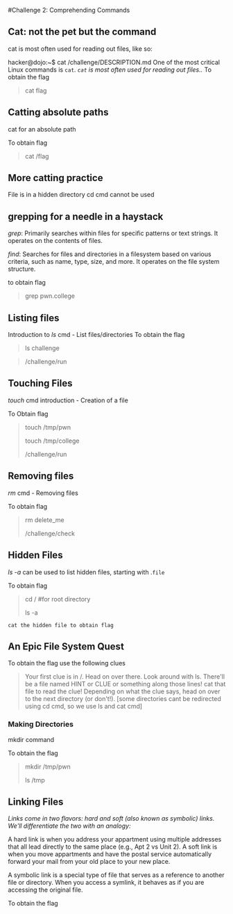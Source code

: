 #Challenge 2: Comprehending Commands
## Cat: not the pet but the command
cat is most often used for reading out files, like so:

hacker@dojo:~$ cat /challenge/DESCRIPTION.md
One of the most critical Linux commands is `cat`.
*`cat` is most often used for reading out files..*
To obtain the flag
> cat flag 

## Catting absolute paths
cat for an absolute path 

To obtain flag
> cat /flag

## More catting practice 
File is in a hidden directory
cd cmd cannot be used

## grepping for a needle in a haystack 
_grep_: Primarily searches within files for specific patterns or text strings. It operates on the contents of files.

_find_: Searches for files and directories in a filesystem based on various criteria, such as name, type, size, and more. It operates on the file system structure.

to obtain flag
> grep pwn.college

## Listing files
Introduction to *ls* cmd - List files/directories
To obtain the flag
> ls challenge

> /challenge/run

## Touching Files
*touch* cmd introduction - Creation of a file

To Obtain flag
> touch /tmp/pwn
> 
> touch /tmp/college
> 
> /challenge/run

## Removing files
*rm* cmd - Removing files

To obtain flag 
> rm delete_me
> 
> /challenge/check

## Hidden Files
*ls -a* can be used to list hidden files, starting with .`file`

To obtain flag

>cd / #for root directory
>
>ls -a

`cat the hidden file to obtain flag`

## An Epic File System Quest
To obtain the flag use the following clues

>Your first clue is in /. Head on over there.
>Look around with ls. There'll be a file named HINT or CLUE or something along those lines!
>cat that file to read the clue!
>Depending on what the clue says, head on over to the next directory (or don't!). [some directories cant be redirected using cd cmd, so we use ls and cat cmd]

### Making Directories

mkdir command

To obtain the flag
> mkdir /tmp/pwn
>
>ls /tmp


## Linking Files
_*Links come in two flavors: hard and soft (also known as symbolic) links. We'll differentiate the two with an analogy:*_

A hard link is when you address your appartment using multiple addresses that all lead directly to the same place (e.g., Apt 2 vs Unit 2).
A soft link is when you move appartments and have the postal service automatically forward your mail from your old place to your new place.

A symbolic link is a special type of file that serves as a reference to another file or directory. When you access a symlink, it behaves as if you are accessing the original file.

To obtain the flag

